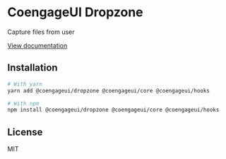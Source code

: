 # CoengageUI Dropzone

Capture files from user

[View documentation](https://coengage.dev/)

## Installation

```sh
# With yarn
yarn add @coengageui/dropzone @coengageui/core @coengageui/hooks

# With npm
npm install @coengageui/dropzone @coengageui/core @coengageui/hooks
```

## License

MIT
